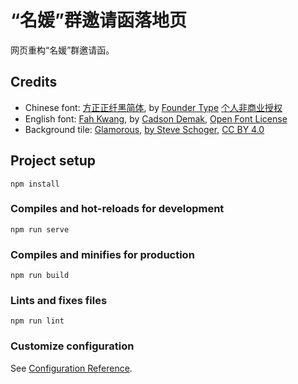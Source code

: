 # “名媛”群邀请函落地页

网页重构“名媛”群邀请函。

## Credits

* Chinese font:
  [方正正纤黑简体](http://www.foundertype.com/index.php/FontInfo/index/id/194.html),
  by [Founder Type](http://www.foundertype.com/)
  [个人非商业授权](https://www.foundertype.com/index.php/About/powerPer.html)
* English font:
  [Fah Kwang](https://github.com/cadsondemak/Fah-Kwang),
  by [Cadson Demak](https://cadsondemak.com/home/),
  [Open Font License](https://github.com/cadsondemak/Fah-Kwang/blob/master/OFL.txt)
* Background tile:
  [Glamorous](https://twitter.com/steveschoger),
  [by Steve Schoger](https://twitter.com/steveschoger),
  [CC BY 4.0](https://creativecommons.org/licenses/by/4.0/)

## Project setup
```
npm install
```

### Compiles and hot-reloads for development
```
npm run serve
```

### Compiles and minifies for production
```
npm run build
```

### Lints and fixes files
```
npm run lint
```

### Customize configuration
See [Configuration Reference](https://cli.vuejs.org/config/).
